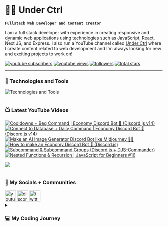 # 👨‍💻 Under Ctrl

**`Fullstack Web Developer and Content Creator`**

I am a full stack developer with experience in creating responsive and dynamic web applications using technologies such as JavaScript, React, Next JS, and Express. I also run a YouTube channel called [Under Ctrl](https://youtube.com/@underctrl) where I create content related to web development and I'm always looking for new and exciting projects to work on!

<p align="left">
      <a href="https://www.youtube.com/@underctrl?sub_confirmation=1">
         <img alt="youtube subscribers" title="Subscribe" src="https://custom-icon-badges.demolab.com/youtube/channel/subscribers/UCz9RBZbD1JqTGUvs0GPUtrQ?color=%23E05D44&label=SUBSCRIBE&logo=video&logoColor=white&style=for-the-badge&labelColor=CE4630"/></a> 
      <a href="https://www.youtube.com/@underctrl/videos">
         <img alt="youtube views" title="YouTube Views" src="https://custom-icon-badges.demolab.com/youtube/channel/views/UCz9RBZbD1JqTGUvs0GPUtrQ?color=%23E1AD0E&logo=eye&logoColor=white&style=for-the-badge&labelColor=C79600"/></a> 
      <a href="https://github.com/notunderctrl?tab=followers">
         <img alt="followers" title="Follow me" src="https://custom-icon-badges.demolab.com/github/followers/notunderctrl?color=236ad3&labelColor=1155ba&style=for-the-badge&logo=person-add&label=Follow&logoColor=white"/></a>
      <a href="https://github.com/notunderctrl?tab=repositories&sort=stargazers">
         <img alt="total stars" title="Total stars on GitHub" src="https://custom-icon-badges.demolab.com/github/stars/notunderctrl?color=55960c&style=for-the-badge&labelColor=488207&logo=star"/></a>
</p>
   
---

### 🧰 Technologies and Tools

<div>
  <img src="https://skillicons.dev/icons?i=vscode,html,css,scss,js,nodejs,mongodb,express,git,react,next,ts,tailwind" alt="Technologies and Tools" />
</div>

#

### 📺 Latest YouTube Videos

 <!-- BEGIN YOUTUBE-CARDS -->
[![Cooldowns + Beg Command | Economy Discord Bot 🤖 (Discord.js v14)](https://ytcards.demolab.com/?id=ENlLX28nmrc&title=Cooldowns+%2B+Beg+Command+%7C+Economy+Discord+Bot+%F0%9F%A4%96+%28Discord.js+v14%29&lang=en&timestamp=1684504807&background_color=%230d1117&title_color=%23ffffff&stats_color=%23dedede&width=250 "Cooldowns + Beg Command | Economy Discord Bot 🤖 (Discord.js v14)")](https://www.youtube.com/watch?v=ENlLX28nmrc)
[![Connect to Database + Daily Command | Economy Discord Bot 🤖 (Discord.js v14)](https://ytcards.demolab.com/?id=SJZoajkxDA8&title=Connect+to+Database+%2B+Daily+Command+%7C+Economy+Discord+Bot+%F0%9F%A4%96+%28Discord.js+v14%29&lang=en&timestamp=1684332026&background_color=%230d1117&title_color=%23ffffff&stats_color=%23dedede&width=250 "Connect to Database + Daily Command | Economy Discord Bot 🤖 (Discord.js v14)")](https://www.youtube.com/watch?v=SJZoajkxDA8)
[![Make an AI Image Generator Discord Bot like Midjourney 🎨🤖](https://ytcards.demolab.com/?id=Nu-1o3rEDww&title=Make+an+AI+Image+Generator+Discord+Bot+like+Midjourney+%F0%9F%8E%A8%F0%9F%A4%96&lang=en&timestamp=1682949607&background_color=%230d1117&title_color=%23ffffff&stats_color=%23dedede&width=250 "Make an AI Image Generator Discord Bot like Midjourney 🎨🤖")](https://www.youtube.com/watch?v=Nu-1o3rEDww)
[![How to make an Economy Discord Bot 🤖 (Discord.js)](https://ytcards.demolab.com/?id=ho7qwPCyFYw&title=How+to+make+an+Economy+Discord+Bot+%F0%9F%A4%96+%28Discord.js%29&lang=en&timestamp=1682431927&background_color=%230d1117&title_color=%23ffffff&stats_color=%23dedede&width=250 "How to make an Economy Discord Bot 🤖 (Discord.js)")](https://www.youtube.com/watch?v=ho7qwPCyFYw)
[![Subcommand & Subcommand Groups (Discord.js + DJS-Commander)](https://ytcards.demolab.com/?id=skN-0VU8QJ8&title=Subcommand+%26+Subcommand+Groups+%28Discord.js+%2B+DJS-Commander%29&lang=en&timestamp=1681150734&background_color=%230d1117&title_color=%23ffffff&stats_color=%23dedede&width=250 "Subcommand & Subcommand Groups (Discord.js + DJS-Commander)")](https://www.youtube.com/watch?v=skN-0VU8QJ8)
[![Nested Functions & Recursion | JavaScript for Beginners #16](https://ytcards.demolab.com/?id=9-9GjLKE5zg&title=Nested+Functions+%26+Recursion+%7C+JavaScript+for+Beginners+%2316&lang=en&timestamp=1680879607&background_color=%230d1117&title_color=%23ffffff&stats_color=%23dedede&width=250 "Nested Functions & Recursion | JavaScript for Beginners #16")](https://www.youtube.com/watch?v=9-9GjLKE5zg)
<!-- END YOUTUBE-CARDS -->

[<img src="https://custom-icon-badges.demolab.com/badge/-Subscribe%20For%20More-red?style=for-the-badge&logo=video&logoColor=white"/>](https://www.youtube.com/@underctrl?sub_confirmation=1)

#

###  💬 My Socials + Communities

<div>
  <a href="https://youtube.com/@underctrl" target="_blank">
    <img src="https://img.shields.io/static/v1?message=Youtube&logo=youtube&label=&color=FF0000&logoColor=white&labelColor=&style=for-the-badge" height="35" alt="youtube logo"  />
  </a>
  <a href="https://discord.underctrl.io" target="_blank">
    <img src="https://img.shields.io/static/v1?message=Discord&logo=discord&label=&color=7289DA&logoColor=white&labelColor=&style=for-the-badge" height="35" alt="discord logo"  />
  </a>
  <a href="https://twitter.com/notunderctrl" target="_blank">
    <img src="https://img.shields.io/static/v1?message=Twitter&logo=twitter&label=&color=1DA1F2&logoColor=white&labelColor=&style=for-the-badge" height="35" alt="twitter logo"  />
  </a>
</div>

<details>
 <summary><h3>💻 My Coding Journey</h3></summary>
I got into coding in 2020, when Discord released the verified bot developer badge. I was intrigued by the idea of creating my own custom bot for the platform, so I decided to give it a try. I had no prior experience in coding, but I thought I might as well give it a shot.
<br>
<br>
I dove headfirst into Node.js and began working on my first discord bot. I encountered many challenges along the way since it was my first time coding, but I eventually got my bot up and running with some 10-15 commands. With the help of a few online friends I managed to get my bot added in a decent number of servers. However, just as I was about to apply for the verified bot developer badge, Discord removed the option altogether.
<br>
<br>
Despite this setback, I was still fascinated by the idea of creating my own web applications. I began to explore other areas of web development, and soon discovered the world of front-end web development. I learned HTML, CSS, and JavaScript, and began recreating webpages.
<br>
<br>
As my skills and knowledge grew, I started to delve deeper into web development, and eventually began building full-stack web applications. I found coding to be challenging, but also extremely rewarding. I loved the feeling of creating something from scratch, and watching it come to life.
<br>
<br>
I continue to work on my coding skills, and I am excited to see where this journey will take me. I am grateful for the opportunity to share my work on Github, and I hope to inspire others to explore the world of coding as well.
